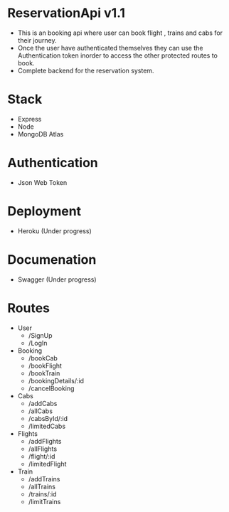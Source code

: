 # ReservationApi v1.1
 - This is an booking api where user can book flight , trains and cabs for their journey.
 - Once the user have authenticated themselves they can use the Authentication token inorder to access the other protected routes to book.
 - Complete backend for the reservation system.

# Stack 
  - Express
  - Node
  - MongoDB Atlas
  
 # Authentication 
   - Json Web Token
  
 # Deployment 
   - Heroku (Under progress)
 # Documenation
   - Swagger (Under progress)

# Routes 
  - User
    - /SignUp
    - /LogIn
  - Booking 
    - /bookCab
    - /bookFlight
    - /bookTrain
    - /bookingDetails/:id
    - /cancelBooking
  - Cabs
    - /addCabs
    - /allCabs
    - /cabsById/:id
    - /limitedCabs
  - Flights
    - /addFlights
    - /allFlights
    - /flight/:id
    - /limitedFlight
  - Train
    - /addTrains
    - /allTrains
    - /trains/:id
    - /limitTrains
    
 
  
 
